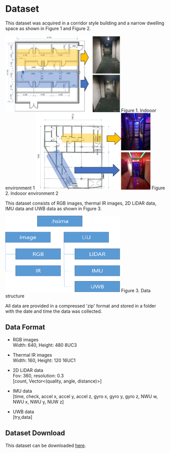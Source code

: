 # Dataset
This dataset was acquired in a corridor style building and a narrow dwelling space as shown in Figure 1 and Figure 2.

<img src="Indoor_environment_1.png"  width="360" height="240">
Figure 1. Indooor environment 1

<img src="Indoor_environment_2.png"  width="360" height="240">
Figure 2. Indooor environment 2   

This dataset consists of RGB images, thermal IR images, 2D LiDAR data, IMU data and UWB data as shown in Figure 3.  

<img src="data_structure.png" width="360" height="240"> 
Figure 3. Data structure  

All data are provided in a compressed 'zip' format and stored in a folder with the date and time the data was collected.  

## Data Format
- RGB images  
Width: 640, Height: 480 8UC3  

- Thermal IR images  
Width: 160, Height: 120 16UC1  

- 2D LiDAR data  
Fov: 360, resolution: 0.3  
[count, Vector<(quality, angle, distance)>]  

- IMU data  
[time, check, accel x, accel y, accel z, gyro x, gyro y, gyro z, NWU w, NWU x, NWU y, NUW z]  

- UWB data  
[try,data]  



## Dataset Download
This dataset can be downloaded [here](https://drive.google.com/drive/folders/1pY3LgR_v4fpzPi170MBkokT65ScvDaCa?usp=sharing).



